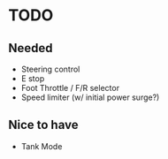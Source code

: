 # TODO


## Needed
- Steering control
- E stop
- Foot Throttle / F/R selector
- Speed limiter (w/ initial power surge?)



## Nice to have
- Tank Mode